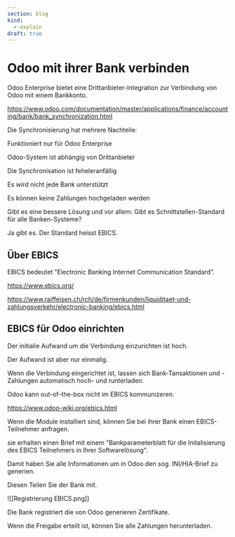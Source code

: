 ```yaml
---
section: blog
kind:
  - explain
draft: true
---
```

# Odoo mit ihrer Bank verbinden

Odoo Enterprise bietet eine Drittanbieter-Integration zur Verbindung von Odoo mit einem Bankkonto.

https://www.odoo.com/documentation/master/applications/finance/accounting/bank/bank_synchronization.html

Die Synchronisierung hat mehrere Nachteile:

Funktioniert nur für Odoo Enterprise

Odoo-System ist abhängig von Drittanbieter

Die Synchronisation ist feheleranfällig

Es wird nicht jede Bank unterstützt

Es können keine Zahlungen hochgeladen werden

Gibt es eine bessere Lösung und vor allem: Gibt es Schnittstellen-Standard für alle Banken-Systeme?

Ja gibt es. Der Standard heisst EBICS.

## Über EBICS

EBICS bedeutet "Electronic Banking Internet Communication Standard".

https://www.ebics.org/

https://www.raiffeisen.ch/rch/de/firmenkunden/liquiditaet-und-zahlungsverkehr/electronic-banking/ebics.html
## EBICS für Odoo einrichten

Der initialie Aufwand um die Verbindung einzurichten ist hoch.

Der Aufwand ist aber nur einmalig.

Wenn die Verbindung eingerichtet ist, lassen sich Bank-Tansaktionen und -Zahlungen automatisch hoch- und runterladen.

Odoo kann out-of-the-box nicht im EBICS kommunizeren.

https://www.odoo-wiki.org/ebics.html

Wenn die Module installiert sind, können Sie bei ihrer Bank einen EBICS-Teilnehmer anfragen.

sie erhalten einen Brief mit einem "Bankparameterblatt für die Initalisierung des EBICS Teilnehmers in Ihrer Softwarelösung".

Damit haben Sie alle Informationen um in Odoo den sog. INI/HIA-Brief zu generien.

Diesen Teilen Sie der Bank mit.

![[Registrierung EBICS.png]]

Die Bank registriert die von Odoo generieren Zertifikate.

Wenn die Freigabe erteilt ist, können Sie alle Zahlungen herunterladen.

